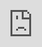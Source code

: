 
<!DOCTYPE html><!-- This site was created in Webflow. http://www.webflow.com -->
<!-- Last Published: Sat Oct 02 2021 16:19:32 GMT+0000 (Coordinated Universal Time) -->
<html data-wf-domain="mangoesmedia.webflow.io" data-wf-page="6155e11b14606ec7e394f7a8" data-wf-site="6155e11b14606e532394f7a5" data-wf-status="1">
<head><meta charset="utf-8"/><title>Mangoes Media</title>
<meta content="width=device-width, initial-scale=1" name="viewport"/>
<meta content="Webflow" name="generator"/>
<link href="https://uploads-ssl.webflow.com/6155e11b14606e532394f7a5/css/mangoesmedia.webflow.ba83d854d.css" rel="stylesheet" type="text/css"/>
<script src="https://ajax.googleapis.com/ajax/libs/webfont/1.6.26/webfont.js" type="text/javascript">
</script><script type="text/javascript">WebFont.load({  google: {    families: ["Oswald:200,300,400,500,600,700","Changa One:400,400italic","Varela Round:400","Roboto:100,100italic,300,300italic,regular,italic,500,500italic,700,700italic,900,900italic"]  }});</script>
<!--[if lt IE 9]><script src="https://cdnjs.cloudflare.com/ajax/libs/html5shiv/3.7.3/html5shiv.min.js" type="text/javascript"></script>
<![endif]--><script type="text/javascript">!function(o,c){var n=c.documentElement,t=" w-mod-";n.className+=t+"js",("ontouchstart"in o||o.DocumentTouch&&c instanceof DocumentTouch)&&(n.className+=t+"touch")}(window,document);</script>
<link href="https://uploads-ssl.webflow.com/6155e11b14606e532394f7a5/61569f409ddd18bb24041a0c_New%20Project%20(5).png" rel="shortcut icon" type="image/x-icon"/>
<link href="https://uploads-ssl.webflow.com/6155e11b14606e532394f7a5/61569f86424205ac659b216f_New%20Project%20(6).png" rel="apple-touch-icon"/></head>
<body><div data-collapse="medium" data-animation="default" data-duration="400" data-easing="ease" data-easing2="ease" role="banner" class="nav w-nav"><div class="nav-container w-container"><a href="#" class="logo w-nav-brand"><img src="https://uploads-ssl.webflow.com/6155e11b14606e532394f7a5/6155e160df11e31b15242d26_20210519_212504.png" width="62" sizes="62px" srcset="https://uploads-ssl.webflow.com/6155e11b14606e532394f7a5/6155e160df11e31b15242d26_20210519_212504-p-500.png 500w, https://uploads-ssl.webflow.com/6155e11b14606e532394f7a5/6155e160df11e31b15242d26_20210519_212504-p-800.png 800w, https://uploads-ssl.webflow.com/6155e11b14606e532394f7a5/6155e160df11e31b15242d26_20210519_212504-p-1080.png 1080w, https://uploads-ssl.webflow.com/6155e11b14606e532394f7a5/6155e160df11e31b15242d26_20210519_212504.png 1574w" alt=""/></a>
<nav role="navigation" class="nav-menu w-nav-menu"><a href="#" class="nav-link w-nav-link">Home</a>
<a href="/about" class="nav-link w-nav-link">About</a><a href="#" class="link">Store</a>
<a href="#" class="nav-link w-nav-link">Contact</a></nav>
<div class="w-nav-button"><div class="w-icon-nav-menu"></div></div></div></div>
<div class="hero-section"><div class="hero-wrap"><div class="hero-left"><h1 class="heading-1">WELCOME TO<br/>MANGOES MEDIA</h1>
<p class="subhead-1"><strong>DIGITAL FLATFORM </strong>. </p>
<a href="https://www.youtube.com/channel/UCO0zkfUHCaNfeSusjYI2PoA" target="_blank" class="button2 w-button">YOUTUBE</a></div>
<div class="hero-right"><img src="https://uploads-ssl.webflow.com/6155e11b14606e532394f7a5/6155e38d856ab5ec058261d7_unnichan%20logo%20png%20copy%20(1).jpg" width="239" sizes="(max-width: 479px) 80vw, 239px" srcset="https://uploads-ssl.webflow.com/6155e11b14606e532394f7a5/6155e38d856ab5ec058261d7_unnichan%20logo%20png%20copy%20(1)-p-500.jpeg 500w, https://uploads-ssl.webflow.com/6155e11b14606e532394f7a5/6155e38d856ab5ec058261d7_unnichan%20logo%20png%20copy%20(1)-p-800.jpeg 800w, https://uploads-ssl.webflow.com/6155e11b14606e532394f7a5/6155e38d856ab5ec058261d7_unnichan%20logo%20png%20copy%20(1)-p-1080.jpeg 1080w, https://uploads-ssl.webflow.com/6155e11b14606e532394f7a5/6155e38d856ab5ec058261d7_unnichan%20logo%20png%20copy%20(1).jpg 1417w" alt="" class="screenshot"/>
<p class="caption-1">We are Creating A Virtual World <br/>For Our Dreams</p></div></div></div>
<div class="class-section"><div class="wrap-2 a"><div class="left-1"><h2 class="heading-2">VLOGS</h2>
<p class="paragraph-2">We are Traveling in to the world and we just capturing the videos.We are streaming thats videos and funny moments happens on our virtual world.This videos are our vlogs<br/></p>
<a href="https://youtube.com/playlist?list=PLL_TXGBAGBUD1VnUUvqDh5Ryy7jbzO604" class="button w-button">More Videos</a></div>
<div class="right-1"><div style="padding-top:56.17021276595745%" class="w-embed-youtubevideo youtube-2"><iframe src="https://www.youtube.com/embed/tP-JMIvPtZg?rel=0&amp;controls=1&amp;autoplay=0&amp;mute=0&amp;start=0" frameBorder="0" style="position:absolute;left:0;top:0;width:100%;height:100%;pointer-events:auto" allow="autoplay; encrypted-media" allowfullscreen=""></iframe></div></div></div><div class="wrap-2 b"><div class="left-2"><img src="https://uploads-ssl.webflow.com/6155e11b14606e532394f7a5/6155e91a887ab408355b6043_featured-guide2.png" width="302" sizes="(max-width: 479px) 80vw, 302px" srcset="https://uploads-ssl.webflow.com/6155e11b14606e532394f7a5/6155e91a887ab408355b6043_featured-guide2-p-500.png 500w, https://uploads-ssl.webflow.com/6155e11b14606e532394f7a5/6155e91a887ab408355b6043_featured-guide2-p-800.png 800w, https://uploads-ssl.webflow.com/6155e11b14606e532394f7a5/6155e91a887ab408355b6043_featured-guide2-p-2000.png 2000w, https://uploads-ssl.webflow.com/6155e11b14606e532394f7a5/6155e91a887ab408355b6043_featured-guide2-p-2600.png 2600w, https://uploads-ssl.webflow.com/6155e11b14606e532394f7a5/6155e91a887ab408355b6043_featured-guide2.png 2880w" alt="" class="screenshot"/></div>
<div class="right-2"><h2 class="heading-2">DESIGNING</h2><p class="paragraph-2">We just designing your dreams into digital world, We have a best designers from india,We are making Posters,Title designing,Book cover,and digital arts</p>
<a href="mailto:mangoesdesign@gmail.com?subject=I%20NEED%20A%20DESIGN" class="button-2 w-button">GET A DESIGN</a></div></div></div><div class="section-1"><div class="wrap-1"><h2 class="heading-3">SHOP</h2><p class="subhead-3">Mangoes Media provide a digital shop for purchase our products.</p><img src="https://uploads-ssl.webflow.com/6155e11b14606e532394f7a5/6156aaf10ded790f612a0c3e_whatyouget.png" loading="lazy" sizes="(max-width: 479px) 80vw, 300px" srcset="https://uploads-ssl.webflow.com/6155e11b14606e532394f7a5/6156aaf10ded790f612a0c3e_whatyouget-p-500.png 500w, https://uploads-ssl.webflow.com/6155e11b14606e532394f7a5/6156aaf10ded790f612a0c3e_whatyouget.png 1000w" alt="" class="image-2"/><p class="caption-4"><strong>Buy cool custom-made Products </strong><br/><strong>from Mangoes Media online store.</strong> </p><div class="column-wrap-1"><div class="column-1"><h4 class="column-1-title">Mobile COVER</h4>
<img src="https://uploads-ssl.webflow.com/6155e11b14606e532394f7a5/6156accf1a330e51bb75bc13_874-phone-cases-mu.jpg" sizes="(max-width: 479px) 72vw, (max-width: 767px) 75vw, (max-width: 991px) 76vw, (max-width: 5454px) 22vw, 1200px" srcset="https://uploads-ssl.webflow.com/6155e11b14606e532394f7a5/6156accf1a330e51bb75bc13_874-phone-cases-mu-p-500.jpeg 500w, https://uploads-ssl.webflow.com/6155e11b14606e532394f7a5/6156accf1a330e51bb75bc13_874-phone-cases-mu-p-800.jpeg 800w, https://uploads-ssl.webflow.com/6155e11b14606e532394f7a5/6156accf1a330e51bb75bc13_874-phone-cases-mu-p-1080.jpeg 1080w, https://uploads-ssl.webflow.com/6155e11b14606e532394f7a5/6156accf1a330e51bb75bc13_874-phone-cases-mu.jpg 1200w" alt="" class="icon"/><p class="paragraph-3">Buy cool coustom printed Mobile cover, Mugs, Pillows and other print services</p></div><div class="column-1"><h4 class="column-1-title">BOOKS</h4><img src="https://uploads-ssl.webflow.com/6155e11b14606e532394f7a5/6156aef4f8920219a4ddb6d5_New%20Project%20(15).jpg" width="206" sizes="(max-width: 479px) 63vw, (max-width: 991px) 206px, 21vw" srcset="https://uploads-ssl.webflow.com/6155e11b14606e532394f7a5/6156aef4f8920219a4ddb6d5_New%20Project%20(15)-p-800.jpeg 800w, https://uploads-ssl.webflow.com/6155e11b14606e532394f7a5/6156aef4f8920219a4ddb6d5_New%20Project%20(15).jpg 1080w" alt="" class="icon"/>
<div>Buy Some Books from our Book store, The Collection Of Books From Some New Writers</div></div>
<div class="column-1"><h4 class="column-1-title">DIGITAL MARKETING</h4>
<img src="https://uploads-ssl.webflow.com/6155e11b14606e532394f7a5/6156b067f8dbb45337403ffd_Digital%20Marketing-Seogdk.jpg" sizes="(max-width: 479px) 72vw, (max-width: 767px) 75vw, (max-width: 991px) 76vw, (max-width: 6956px) 23vw, 1600px" srcset="https://uploads-ssl.webflow.com/6155e11b14606e532394f7a5/6156b067f8dbb45337403ffd_Digital%20Marketing-Seogdk-p-500.jpeg 500w, https://uploads-ssl.webflow.com/6155e11b14606e532394f7a5/6156b067f8dbb45337403ffd_Digital%20Marketing-Seogdk-p-800.jpeg 800w, https://uploads-ssl.webflow.com/6155e11b14606e532394f7a5/6156b067f8dbb45337403ffd_Digital%20Marketing-Seogdk-p-1080.jpeg 1080w, https://uploads-ssl.webflow.com/6155e11b14606e532394f7a5/6156b067f8dbb45337403ffd_Digital%20Marketing-Seogdk.jpg 1600w" alt="" class="icon"/><p class="paragraph-3">Promot Your products with us, We will promote Your Bussiness or Products</p></div></div></div></div><div class="section-3"><div class="wrap-3"><h2 class="heading-5">More Videos</h2><div class="column-wrap-2"><div class="column-2"><div style="padding-top:56.17021276595745%" class="w-embed-youtubevideo"><iframe src="https://www.youtube.com/embed/pIwfauBDSDg?rel=0&amp;controls=1&amp;autoplay=0&amp;mute=0&amp;start=0" frameBorder="0" style="position:absolute;left:0;top:0;width:100%;height:100%;pointer-events:auto" allow="autoplay; encrypted-media" allowfullscreen=""></iframe></div>
<p class="paragraph-4 first"></p></div><div class="column-2"><div style="padding-top:56.17021276595745%" class="w-embed-youtubevideo"><iframe src="https://www.youtube.com/embed/hJjvSwFUilw?rel=0&amp;controls=1&amp;autoplay=0&amp;mute=0&amp;start=0" frameBorder="0" style="position:absolute;left:0;top:0;width:100%;height:100%;pointer-events:auto" allow="autoplay; encrypted-media" allowfullscreen=""></iframe></div><p class="paragraph-4"></p></div><div class="column-2"><div style="padding-top:56.17021276595745%" class="w-embed-youtubevideo"><iframe src="https://www.youtube.com/embed/cryiteJBsyA?rel=0&amp;controls=1&amp;autoplay=0&amp;mute=0&amp;start=0" frameBorder="0" style="position:absolute;left:0;top:0;width:100%;height:100%;pointer-events:auto" allow="autoplay; encrypted-media" allowfullscreen=""></iframe></div>
<h4 class="heading-4"></h4>
<p class="paragraph-4"></p></div></div></div></div>
<div class="footer-top"><div class="footer-top-wrap"><img src="https://uploads-ssl.webflow.com/6155e11b14606e532394f7a5/6155e160df11e31b15242d26_20210519_212504.png" width="97" sizes="97px" srcset="https://uploads-ssl.webflow.com/6155e11b14606e532394f7a5/6155e160df11e31b15242d26_20210519_212504-p-500.png 500w, https://uploads-ssl.webflow.com/6155e11b14606e532394f7a5/6155e160df11e31b15242d26_20210519_212504-p-800.png 800w, https://uploads-ssl.webflow.com/6155e11b14606e532394f7a5/6155e160df11e31b15242d26_20210519_212504-p-1080.png 1080w, https://uploads-ssl.webflow.com/6155e11b14606e532394f7a5/6155e160df11e31b15242d26_20210519_212504.png 1574w" alt="" class="footer-logo"/><div class="footer-link-wrap"><a href="https://www.facebook.com/mediamangoes/" target="_blank" class="button-3 w-button"> </a><a href="https://twitter.com/mediamangoes?s=20" target="_blank" class="button-4 w-button"></a><a href="https://www.instagram.com/mangoes_media/?igshid=qhcmk113xxqy" target="_blank" class="button-5 w-button"></a><a href="#" class="footer-link">Home</a>
<a href="#" class="footer-link">About</a><a href="#" class="footer-link">Contact</a></div></div></div><div class="footer-bottom"><div class="footer-bottom-wrap"><div class="legal">© 2021, mangoes media, Inc. All Rights Reserved</div></div></div><div class="w-embed"><style>
.xxx { background: rgba(0,0,0,0.05); }
</style></div>

</script><script src="https://uploads-ssl.webflow.com/6155e11b14606e532394f7a5/js/webflow.3ea5dc9ee.js" type="text/javascript"></script><!--[if lte IE 9]><script src="//cdnjs.cloudflare.com/ajax/libs/placeholders/3.0.2/placeholders.min.js"></script><![endif]--></body></html>
